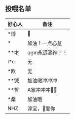 ## 投喂名单
| 好心人 | 备注            |
| ------ | --------------- |
| *博    | 🐸               |
| *      | 加油！一点心意  |
| **才   | qgm永远滴神！！ |
| l*c    | 无              |
| *欧    | 无              |
| **铖   | 加油嗷冲冲冲    |
| **哲   | A家冲冲冲👴🏾     |
| *桑    | 加油哦          |
| NHZ    | 淳宝，👩爱你     |